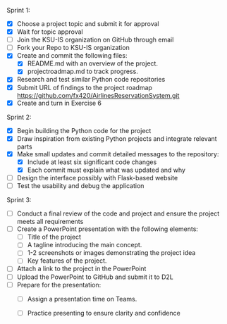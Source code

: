 Sprint 1: 
- [x] Choose a project topic and submit it for approval
- [x] Wait for topic approval
- [ ] Join the KSU-IS organization on GitHub through email
- [ ] Fork your Repo to KSU-IS organization
- [x] Create and commit the following files:
     - [x] README.md with an overview of the project.
    - [x] projectroadmap.md to track progress.
- [x] Research and test similar Python code repositories
- [x] Submit URL of findings to the project roadmap
      https://github.com/fx420/AirlinesReservationSystem.git
- [x] Create and turn in Exercise 6

 Sprint 2: 

- [x] Begin building the Python code for the project
- [x] Draw inspiration from existing Python projects and integrate relevant parts 
- [x] Make small updates and commit detailed messages to the repository:
    - [x] Include at least six significant code changes 
    - [x] Each commit must explain what was updated and why
- [ ] Design the interface possibly with Flask-based website
- [ ] Test the usability and debug the application

Sprint 3:

- [ ] Conduct a final review of the code and project and ensure the project meets all requirements
- [ ] Create a PowerPoint presentation with the following elements:
     - [ ]  Title of the project
     - [ ]  A tagline introducing the main concept.
     - [ ]  1-2 screenshots or images demonstrating the project idea
     - [ ]  Key features of the project.
- [ ] Attach a link to the project in the PowerPoint
- [ ] Upload the PowerPoint to GitHub and submit it to D2L
- [ ] Prepare for the presentation:
     - [ ] Assign a presentation time on Teams.
     - [ ] Practice presenting to ensure clarity and confidence

      
     
      

